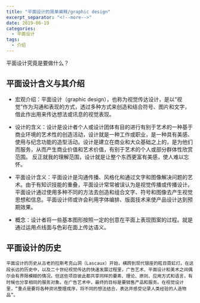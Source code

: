 ```yaml
---
title: "平面设计的简单阐释/graphic design"
excerpt_separator: "<!--more-->"
date: 2019-06-19
categories:
  - 平面设计
tags:
  - 介绍
---
```


平面设计究竟是要做什么？

<!--more-->

## 平面设计含义与其介绍

* 宏观介绍：平面设计（graphic design），也称为视觉传达设计，是以“视觉”作为沟通和表现的方式，透过多种方式来创造和结合符号、图片和文字，借此作出用来传达想法或讯息的视觉表现。

* 设计的含义：设计是设计者个人或设计团体有目的进行有别于艺术的一种基于商业环境的艺术性的创造活动，设计就是一种工作或职业，是一种具有美感、使用与纪念功能的造型活动。设计是建立在商业和大众基础之上的，是为他们而服务，从而产生商业价值和艺术价值，有别于艺术的个人或部分群体性欣赏范围。
反正就我的理解范围，设计就是让整个东西更富有美感，使人难以忘怀。

* 平面设计含义：平面设计是沟通传播、风格化和通过文字和图像解决问题的艺术。由于有知识技能的重叠，平面设计常常被误认为是视觉传播或传播设计。平面设计通过使用多种不同的方法去创造和组合文字、符号和图像去产生视觉思想和信息。平面设计师或许会利用字体编排、版面技术来使产品设计达到预期效果。

* 概念：设计者将一些基本图形按照一定的创意在平面上表现图案的过程。就是通过运用点线面与色彩在面上传达语义。

## 平面设计的历史

    平面设计的历史从古老的拉斯考克山洞（Lascaux）开始，横跨到现代银座的眩目霓虹灯。在这段长远的历史中，以及二十世纪视觉传达的快速发展过程里，广告艺术、平面设计和美术之间偶尔会有界限模糊的情况。但这些项目彼此都共享同样的要素、理论、原则、应用方式和语言，有时候也分享相同的服务对象。在广告艺术中，最终的目标是要销售产品和服务。在视觉设计里，“重点是要将各种资讯整理成序，将不同的想法结合，表达并感受记录人类经验的人造物品”。
